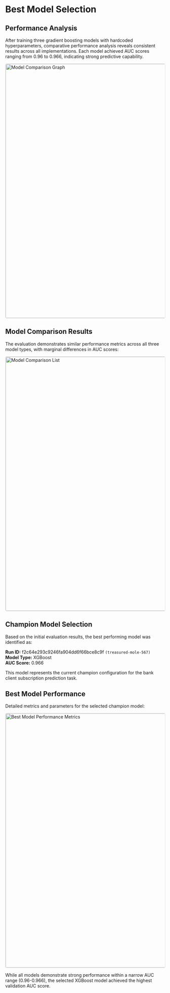 # Best Model Selection

## Performance Analysis

After training three gradient boosting models with hardcoded hyperparameters, comparative performance analysis reveals consistent results across all implementations. Each model achieved AUC scores ranging from 0.96 to 0.966, indicating strong predictive capability.

<a href="../images/model_comparison_graph.png" target="_blank">
  <img src="../images/model_comparison_graph.png" alt="Model Comparison Graph" width="800" style="cursor: pointer; border: 1px solid #ddd; border-radius: 4px; transition: 0.3s;" onmouseover="this.style.opacity='0.8'" onmouseout="this.style.opacity='1'">
</a>

## Model Comparison Results

The evaluation demonstrates similar performance metrics across all three model types, with marginal differences in AUC scores:

<a href="../images/model_comparison_list.png" target="_blank">
  <img src="../images/model_comparison_list.png" alt="Model Comparison List" width="800" style="cursor: pointer; border: 1px solid #ddd; border-radius: 4px; transition: 0.3s;" onmouseover="this.style.opacity='0.8'" onmouseout="this.style.opacity='1'">
</a>

## Champion Model Selection

Based on the initial evaluation results, the best performing model was identified as:

**Run ID:** f2c64e293c9246fa904dd6f66bce8c9f `(treasured-mole-567)`  
**Model Type:** XGBoost  
**AUC Score:** 0.966

This model represents the current champion configuration for the bank client subscription prediction task.

## Best Model Performance

Detailed metrics and parameters for the selected champion model:

<a href="../images/model_metrics_v1.png" target="_blank">
  <img src="../images/model_metrics_v1.png" alt="Best Model Performance Metrics" width="800" style="cursor: pointer; border: 1px solid #ddd; border-radius: 4px; transition: 0.3s;" onmouseover="this.style.opacity='0.8'" onmouseout="this.style.opacity='1'">
</a>

While all models demonstrate strong performance within a narrow AUC range (0.96-0.966), the selected XGBoost model achieved the highest validation AUC score.